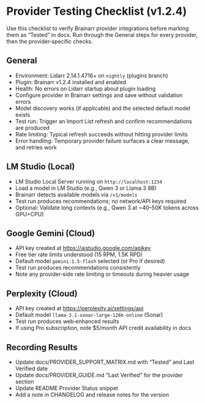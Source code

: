 # Provider Testing Checklist (v1.2.4)

Use this checklist to verify Brainarr provider integrations before marking them as “Tested” in docs. Run through the General steps for every provider, then the provider‑specific checks.

## General

- Environment: Lidarr 2.14.1.4716+ on `nightly` (plugins branch)
- Plugin: Brainarr v1.2.4 installed and enabled
- Health: No errors on Lidarr startup about plugin loading
- Configure provider in Brainarr settings and save without validation errors
- Model discovery works (if applicable) and the selected default model exists
- Test run: Trigger an Import List refresh and confirm recommendations are produced
- Rate limiting: Typical refresh succeeds without hitting provider limits
- Error handling: Temporary provider failure surfaces a clear message, and retries work

## LM Studio (Local)

- LM Studio Local Server running on `http://localhost:1234`
- Load a model in LM Studio (e.g., Qwen 3 or Llama 3 8B)
- Brainarr detects available models via `/v1/models`
- Test run produces recommendations; no network/API keys required
- Optional: Validate long contexts (e.g., Qwen 3 at ~40–50K tokens across GPU+CPU)

## Google Gemini (Cloud)

- API key created at https://aistudio.google.com/apikey
- Free tier rate limits understood (15 RPM, 1.5K RPD)
- Default model `gemini-1.5-flash` selected (or Pro if desired)
- Test run produces recommendations consistently
- Note any provider‑side rate limiting or timeouts during heavier usage

## Perplexity (Cloud)

- API key created at https://perplexity.ai/settings/api
- Default model `llama-3.1-sonar-large-128k-online` (Sonar)
- Test run produces web‑enhanced results
- If using Pro subscription, note $5/month API credit availability in docs

## Recording Results

- Update docs/PROVIDER_SUPPORT_MATRIX.md with “Tested” and Last Verified date
- Update docs/PROVIDER_GUIDE.md “Last Verified” for the provider section
- Update README Provider Status snippet
- Add a note in CHANGELOG and release notes for the version
